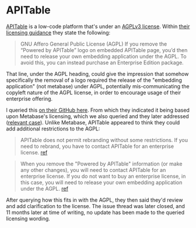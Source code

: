 # APITable

[APITable](https://github.com/apitable/apitable) is a low-code platform that's under an [AGPLv3 license](https://github.com/apitable/apitable/blob/bc14c3118d30014469d7801c6f1a336afce93d16/LICENSE). Within [their licensing guidance](https://github.com/apitable/apitable/blob/bc14c3118d30014469d7801c6f1a336afce93d16/LICENSING.md) they state the following:

> GNU Affero General Public License (AGPL)
> If you remove the “Powered by APITable” logo on embedded APITable page, you’d then need to release your own embedding application under the AGPL. To avoid this, you can instead purchase an Enterprise Edition package.

That line, under the AGPL heading, could give the impression that somehow specifically the removal of a logo required the release of the "embedding application" (not metabase) under AGPL, potentially mis-communicating the copyleft nature of the AGPL license, in order to encourage usage of their enterprise offering.

I queried this [on their GitHub here](https://github.com/apitable/apitable/issues/226). From which they indicated it being based upon Metabase's licensing, which we also queried and they later addressed ([relevant case](../addressed/metabase.md)). Unlike Metabase, APITable appeared to think they could add additional restrictions to the AGPL:

> APITable does not permit rebranding without some restrictions. If you need to rebrand, you have to contact APITable for an enterprise license.
> [ref](https://github.com/apitable/apitable/issues/226#issuecomment-1402774560)

> When you remove the "Powered by APITable" information (or make any other changes), you will need to contact APITable for an enterprise license.
> If you do not want to buy an enterprise license, in this case, you will need to release your own embedding application under the AGPL.
> [ref](https://github.com/apitable/apitable/issues/226#issuecomment-1403215707)

After querying how this fits in with the AGPL, they then said they'd review and add clarification to the license. The issue thread was later closed, and 11 months later at time of writing, no update has been made to the queried licensing wording.